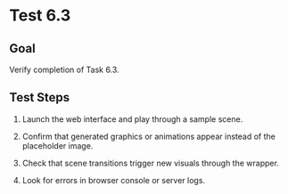 # Test 6.3

## Goal
Verify completion of Task 6.3.

## Test Steps
1. Launch the web interface and play through a sample scene.

2. Confirm that generated graphics or animations appear instead of the placeholder image.

3. Check that scene transitions trigger new visuals through the wrapper.

4. Look for errors in browser console or server logs.

